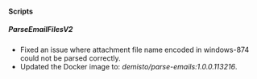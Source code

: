 
#### Scripts
##### ParseEmailFilesV2
- Fixed an issue where attachment file name encoded in windows-874 could not be parsed correctly.
- Updated the Docker image to: *demisto/parse-emails:1.0.0.113216*.
